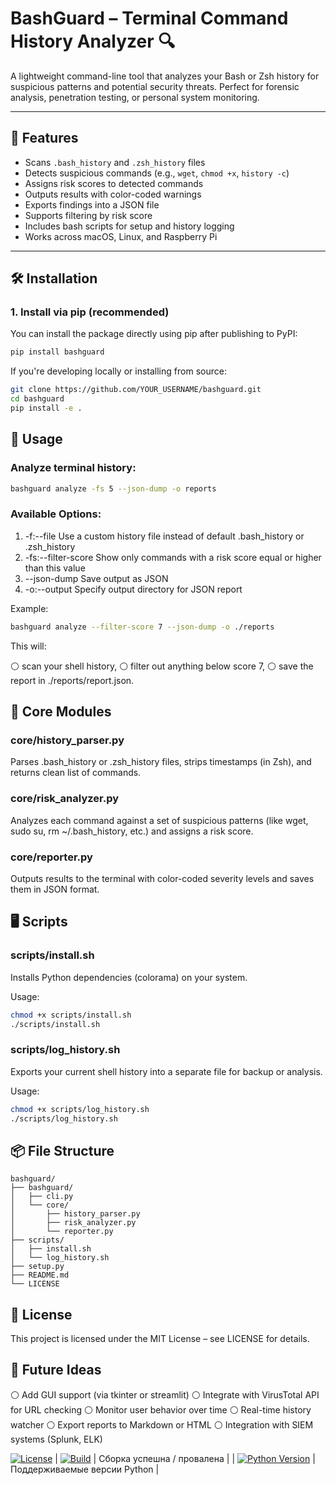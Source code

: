 # BashGuard – Terminal Command History Analyzer 🔍

A lightweight command-line tool that analyzes your Bash or Zsh history for suspicious patterns and potential security threats. Perfect for forensic analysis, penetration testing, or personal system monitoring.

---

## 🧰 Features

- Scans `.bash_history` and `.zsh_history` files
- Detects suspicious commands (e.g., `wget`, `chmod +x`, `history -c`)
- Assigns risk scores to detected commands
- Outputs results with color-coded warnings
- Exports findings into a JSON file
- Supports filtering by risk score
- Includes bash scripts for setup and history logging
- Works across macOS, Linux, and Raspberry Pi

---

## 🛠️ Installation

### 1. Install via pip (recommended)

You can install the package directly using pip after publishing to PyPI:

```bash
pip install bashguard
```

If you're developing locally or installing from source:

```bash
git clone https://github.com/YOUR_USERNAME/bashguard.git
cd bashguard
pip install -e .
```

## 🚀 Usage

### Analyze terminal history:
```bash
bashguard analyze -fs 5 --json-dump -o reports
```

### Available Options:

1) -f:--file            Use a custom history file instead of default .bash_history or .zsh_history
2) -fs:--filter-score   Show only commands with a risk score equal or higher than this value
3) --json-dump          Save output as JSON
4) -o:--output          Specify output directory for JSON report

Example: 
```bash
bashguard analyze --filter-score 7 --json-dump -o ./reports
```
This will:

⚪️ scan your shell history,
⚪️ filter out anything below score 7,
⚪️ save the report in ./reports/report.json.

## 📁 Core Modules

### core/history_parser.py

Parses .bash_history or .zsh_history files, strips timestamps (in Zsh), and returns clean list of commands.

### core/risk_analyzer.py

Analyzes each command against a set of suspicious patterns (like wget, sudo su, rm ~/.bash_history, etc.) and assigns a risk score.

### core/reporter.py

Outputs results to the terminal with color-coded severity levels and saves them in JSON format.

## 🖥️ Scripts

### scripts/install.sh

Installs Python dependencies (colorama) on your system.

Usage:
```bash
chmod +x scripts/install.sh
./scripts/install.sh
```

### scripts/log_history.sh

Exports your current shell history into a separate file for backup or analysis.

Usage:
```bash
chmod +x scripts/log_history.sh
./scripts/log_history.sh
```

## 📦 File Structure

```
bashguard/
├── bashguard/
│   ├── cli.py
│   └── core/
│       ├── history_parser.py
│       ├── risk_analyzer.py
│       └── reporter.py
├── scripts/
│   ├── install.sh
│   └── log_history.sh
├── setup.py
├── README.md
└── LICENSE
```

## 📝 License

This project is licensed under the MIT License – see LICENSE for details.

## 🧪 Future Ideas

⚪️ Add GUI support (via tkinter or streamlit)
⚪️ Integrate with VirusTotal API for URL checking
⚪️ Monitor user behavior over time
⚪️ Real-time history watcher
⚪️ Export reports to Markdown or HTML
⚪️ Integration with SIEM systems (Splunk, ELK)


[![License](https://img.shields.io/github/license/anonymmized/BashGuard)](https://github.com/anonymmized/Bashuard)
| [![Build](https://github.com/anonymmized/BashGuard/actions/workflows/ci.yml/badge.svg)](https://github.com/anonymmized/BashGuard/actions) | Сборка успешна / провалена |
| [![Python Version](https://img.shields.io/pypi/pyversions/BashGuard)](https://pypi.org/project/BashGuard/) | Поддерживаемые версии Python |